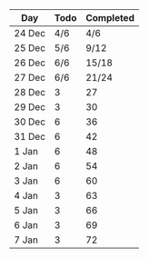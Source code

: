 | Day | Todo | Completed
--- | --- | ---
24 Dec | 4/6 | 4/6
25 Dec | 5/6 | 9/12
26 Dec | 6/6 | 15/18
27 Dec | 6/6 | 21/24
28 Dec | 3 | 27
29 Dec | 3 | 30
30 Dec | 6 | 36
31 Dec | 6 | 42
1 Jan | 6 | 48
2 Jan | 6 | 54
3 Jan | 6 | 60
4 Jan | 3 | 63
5 Jan | 3 | 66
6 Jan | 3 | 69
7 Jan | 3 | 72
